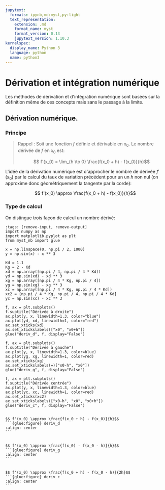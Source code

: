 ```yaml
---
jupytext:
  formats: ipynb,md:myst,py:light
  text_representation:
    extension: .md
    format_name: myst
    format_version: 0.13
    jupytext_version: 1.10.3
kernelspec:
  display_name: Python 3
  language: python
  name: python3
---
```


# Dérivation et intégration numérique

Les méthodes de dérivation et d'intégration numérique sont basées sur la définition même de ces concepts mais sans le passage à la limite.

## Dérivation numérique.

### Principe
> Rappel : Soit une fonction $f$ définie et dérivable en $x_0$. Le nombre dérivée de $f$ en $x_0$ est:
> 
> $$ f'(x_0) = \lim_{h \to 0} \frac{f(x_0 + h) - f(x_0)}{h}$$

L'idée de la dérivation numérique est d'approcher le nombre de dérivée $f'(x_0)$ par le calcul du taux de variation précédent pour un un $h$ non nul (on approxime donc géométriquement la tangente par la corde):

$$ f'(x_0) \approx \frac{f(x_0 + h) - f(x_0)}{h}$$

### Type de calcul
On distingue trois façon de calcul un nombre dérivé:

```{code-cell}
:tags: [remove-input, remove-output]
import numpy as np
import matplotlib.pyplot as plt
from myst_nb import glue

x = np.linspace(0, np.pi / 2, 1000)
y = np.sin(x) - x ** 3

Kd = 1.1
Kg = 2 - Kd
xd = np.array([np.pi / 4, np.pi / 4 * Kd])
yd = np.sin(xd) - xd ** 3
xg = np.array([np.pi / 4 * Kg, np.pi / 4])
yg = np.sin(xg) - xg ** 3
xc = np.array([np.pi / 4 * Kg, np.pi / 4 * Kd])
xc2 = [np.pi / 4 * Kg, np.pi / 4, np.pi / 4 * Kd]
yc = np.sin(xc) - xc ** 3

f, ax = plt.subplots()
f.suptitle("Dérivée à droite")
ax.plot(y, x, linewidth=1.3, color="blue")
ax.plot(yd, xd, linewidth=1, color="red")
ax.set_xticks(xd)
ax.set_xtickslabels(["x0", "x0+h"])
glue("deriv_d", f, display="False")

f, ax = plt.subplots()
f.suptitle("Dérivée à gauche")
ax.plot(y, x, linewidth=1.3, color=blue)
ax.plot(yg, xg, linewidth=1, color=red)
ax.set_xticks(xg)
ax.set_xtickslabels(=)["x0-h", "x0"])
glue("deriv_g", f, display="False")

f, ax = plt.subplots()
f.suptitle("Dérivée centrée")
ax.plot(y, x, linewidth=1.3, color=blue)
ax.plot(yc, xc, linewidth=1, color=red)
ax.set_xticks(xc2)
ax.set_xtickslabels(["x0-h", "x0", "x0+h"])
glue("deriv_c", f, display="False")
```


````{tabbed} Dérivée à droite

$$ f'(x_0) \approx \frac{f(x_0 + h) - f(x_0)}{h}$$
```{glue:figure} deriv_d
:align: center
```
````

````{tabbed} Dérivée à gauche

$$ f'(x_0) \approx \frac{f(x_0) - f(x_0 - h)}{h}$$
```{glue:figure} deriv_g
:align: center
```
````

````{tabbed} Dérivée centrée

$$ f'(x_0) \approx \frac{f(x_0 + h) - f(x_0 - h)}{2h}$$
```{glue:figure} deriv_c
:align: center
```
````